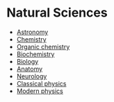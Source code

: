 ﻿# Natural Sciences

- [Astronomy](astronomy/index)
- [Chemistry](chemistry/index)
- [Organic chemistry](organic-chemistry/index)
- [Biochemistry](biochemistry/index)
- [Biology](biology/index)
- [Anatomy](anatomy/index)
- [Neurology](neurology/index)
- [Classical physics](classical-physics/index)
- [Modern physics](modern-physics/index)
                
<!-- 
immunology
mycology
botony
history of drugs
pharmacology
microbiology
-->